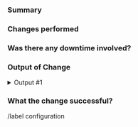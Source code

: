 <!-- Fill in the title above with a one liner of the change -->
### Summary

<!-- Summarize the change encountered concisely. -->


### Changes performed

<!-- Describe what changes were performed - this is very important. Please use an ordered list. -->


### Was there any downtime involved?

<!-- Detail any downtime, any notifications that were provided to team, or status pages -->


### Output of Change

<!-- Make as many of these as possible to track logs and output Clean any credentials or secrets! -->
<details>
<summary>Output #1</summary>

</details>


### What the change successful?

<!-- Describe the success or failure -->




/label configuration
